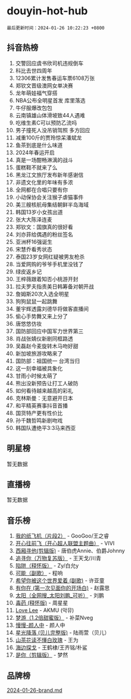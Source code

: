 # douyin-hot-hub

`最后更新时间：2024-01-26 10:22:23 +0800`

## 抖音热榜

1. 交警回应虞书欣司机违规倒车
1. 科比去世四周年
1. 12306累计发售春运车票6108万张
1. 郑钦文晋级澳网女单决赛
1. 龙年萌娃福气穿搭
1. NBA公布全明星首发 库里落选
1. 牛仔服爆改包包
1. 云南镇雄山体滑坡致44人遇难
1. 吃维生素C可以预防乙流吗
1. 男子撞死人没吊销驾照 多方回应
1. 减重100斤的贾玲惊呆潘斌龙
1. 鱼茶到底是什么味道
1. 2024年春运开启
1. 真是一场酣畅淋漓的战斗
1. 蛋糕鞋不就来了么
1. 黑龙江文旅厅发布新年感谢信
1. 非遗文化里的年味有多浓
1. 全网都在合唱只要有你
1. 小动保协会关注猴子虐猫事件
1. 美三艘核航母集结朝鲜半岛海域
1. 韩国13岁小女孩出道
1. 张大大陈泽连麦
1. 郑钦文：国旗真的很好看
1. 刘亦菲给偶遇的粉丝签名
1. 亚洲杯16强诞生
1. 宋慧乔看秀状态
1. 泰国23岁女网红疑被男友枪杀
1. 当爱网购的爷爷手机里没钱了
1. 绿皮返乡记
1. 王梓薇跟着知否小桃游开封
1. 拉夫罗夫指责美日韩筹备对朝开战
1. 詹姆斯20次入选全明星
1. 狗狗鼠鼠一起跳舞
1. 董宇辉透露刘德华将做客直播间
1. 偷心手势舞又来上分了
1. 唐悠悠仿妆
1. 国防部回应中国军力世界第三
1. 肖战张婧仪新剧同框路透
1. 吴磊赵今麦旋转木马吻好甜
1. 新加坡旅游攻略来了
1. 国防部：祖国统一 台湾当归
1. 这一刻幸福被具象化
1. 甘雨小时候太萌了
1. 熊出没新预告让打工人破防
1. 如何看待越来越高的彩礼
1. 克林斯曼：无意避开日本
1. 和平精英赛事抖音首播
1. 国货特产更有性价比
1. 孙千魏哲鸣新剧吻戏
1. 韩国队遭绝平3:3马来西亚

## 明星榜

暂无数据

## 直播榜

暂无数据

## 音乐榜

1. [我的纸飞机（片段2）](https://sf6-cdn-tos.douyinstatic.com/obj/tos-cn-ve-2774/oM2ZrKcg2CD5AeRB2gkeXOFB1IxAGJdZPazYHf) - GooGoo/王之睿
1. [开心往前飞（开心超人联盟主题曲）](https://sf86-cdn-tos.douyinstatic.com/obj/tos-cn-ve-2774/9d8fb7c82cf1421fb93a9fe925275e0a) - VIVI
1. [西厢寻他(剪辑版)](https://sf3-cdn-tos.douyinstatic.com/obj/tos-cn-ve-2774/oUsAVfAQKlRNxEv5qxvIB8o5qmIWUcXbzJKJhw) - 唐伯虎Annie、伯爵Johnny
1. [追寻你（万物复苏版）](https://sf86-cdn-tos.douyinstatic.com/obj/tos-cn-ve-2774/oYeAZJsbjIDit9APmBg8u6uDUQnHmoCf3gbo74) - 王天戈/川青
1. [陷阱（释怀版）](https://sf3-cdn-tos.douyinstatic.com/obj/tos-cn-ve-2774/oE8C21LeZrzKLDFfQYgMzx4GAIHageG5IzayY7) - Zy/白允y
1. [可能（副歌）](https://sf3-cdn-tos.douyinstatic.com/obj/tos-cn-ve-2774/cde1731888894259b333569393c2fb51) - 程响
1. [希望你被这个世界爱着 (副歌)](https://sf86-cdn-tos.douyinstatic.com/obj/tos-cn-ve-2774/oUHCmWQfZlE3QQBKBeD8rCFLpJzPgCpImhsxMt) - 许亚童
1. [有你在 (第一次见面你的开场白)](https://sf86-cdn-tos.douyinstatic.com/obj/tos-cn-ve-2774/oAthrQ3ClJBfI57uBoFEgNDYtNCZ0TSYQQfxQ0) - 赵露思
1. [太阳（全网搜_太阳刘鹏_可听）](https://sf86-cdn-tos.douyinstatic.com/obj/tos-cn-ve-2774/ogWbyIQnlBFImVbeDocRdCIYtBHlbJXgfZMvgz) - 刘鹏
1. [毒药 (释怀版)](https://sf86-cdn-tos.douyinstatic.com/obj/tos-cn-ve-2774/oYILMEAzspdZBIzy4frJNB8ZHPHWAhiwowd4Ad) - 周星星
1. [Love Lee](https://sf3-cdn-tos.douyinstatic.com/obj/tos-cn-ve-2774/o05GbkJGbCBTdDnMtB0fwOYgkeZp23vrWQDQBS) - AKMU (악뮤)
1. [梦游（1.2倍甜蜜版）](https://sf86-cdn-tos.douyinstatic.com/obj/tos-cn-ve-2774/o4gyAUm8hwufoEABmwVIiQtHsFuGzAEEWtNMzo) - 补菜Nveg
1. [慢慢-颜人中](https://sf86-cdn-tos.douyinstatic.com/obj/tos-cn-ve-2774/ocjHNfBXdBxQNC8ZGAeoLMFTUgtBg8bkExunDC) - 颜人中
1. [星光降落 (贝儿完整版)](https://sf3-cdn-tos.douyinstatic.com/obj/tos-cn-ve-2774/okwB9hAwyAtsFFkFBzAX1hOOfQuIoMNs0W2Mwr) - 陆雨萱（贝儿）
1. [山茶花读不懂白玫瑰](https://sf86-cdn-tos.douyinstatic.com/obj/tos-cn-ve-2774/osfn8B7DktrRHEPJgPCfDbw7QDQEkwC16BxZg9) - 王为
1. [海边探戈](https://sf3-cdn-tos.douyinstatic.com/obj/tos-cn-ve-2774/os9gE0VQCGqt6VQkZDyBBYvfSDY0QFe3vVmubn) - 王鹤棣/王齐铭/朴鲨
1. [是你（剪辑版）](https://sf86-cdn-tos.douyinstatic.com/obj/tos-cn-ve-2774/46019dae783c4c969944217fe1cfafc4) - 梦然

## 品牌榜

[2024-01-26-brand.md](2024-01-26-brand.md)
